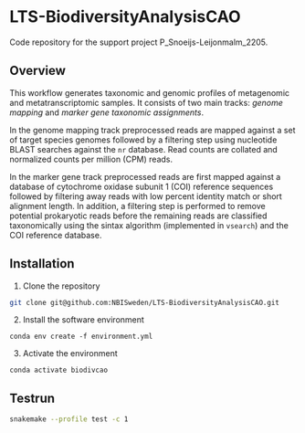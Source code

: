 # LTS-BiodiversityAnalysisCAO
Code repository for the support project P_Snoeijs-Leijonmalm_2205.

## Overview

This workflow generates taxonomic and genomic profiles of metagenomic and 
metatranscriptomic samples. It consists of two main tracks: _genome mapping_ and
_marker gene taxonomic assignments_. 

In the genome mapping track preprocessed reads are mapped against a set of 
target species genomes followed by a filtering step using nucleotide BLAST searches
against the `nr` database. Read counts are collated and normalized counts per 
million (CPM) reads.

In the marker gene track preprocessed reads are first mapped against a database
of cytochrome oxidase subunit 1 (COI) reference sequences followed by filtering
away reads with low percent identity match or short alignment length. In addition,
a filtering step is performed to remove potential prokaryotic reads before
the remaining reads are classified taxonomically using the sintax algorithm
(implemented in `vsearch`) and the COI reference database.

## Installation

1. Clone the repository
```bash
git clone git@github.com:NBISweden/LTS-BiodiversityAnalysisCAO.git
```

2. Install the software environment
```
conda env create -f environment.yml
```

3. Activate the environment
```
conda activate biodivcao
```

## Testrun

```bash
snakemake --profile test -c 1
```